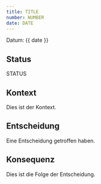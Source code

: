 ```yaml
---
title: TITLE
number: NUMBER
date: DATE
---
```


Datum: {{ date }}

## Status

STATUS

## Kontext

Dies ist der Kontext.

## Entscheidung

Eine Entscheidung getroffen haben.

## Konsequenz

Dies ist die Folge der Entscheidung.
